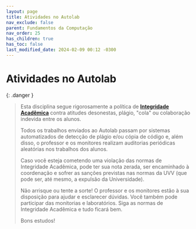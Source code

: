 ```yaml
---
layout: page
title: Atividades no Autolab
nav_exclude: false
parent: Fundamentos da Computação
nav_order: 25
has_children: true
has_toc: false
last_modified_date: 2024-02-09 00:12 -0300
---
```


# Atividades no Autolab

{: .danger }
> Esta disciplina segue rigorosamente a política de **[Integridade
> Acadêmica](/disciplinas/fundamentos_computacao/syllabus/#integridade-acadmica)**
> contra atitudes desonestas, plágio, "cola" ou colaboração indevida entre
> os alunos.
> 
> Todos os trabalhos enviados ao Autolab passam por sistemas automatizados de
> detecção de plágio e/ou cópia de código e, além disso, o professor e os
> monitores realizam auditorias periódicas aleatórias nos trabalhos dos alunos.
>
> Caso você esteja cometendo uma violação das normas de Integridade Acadêmica,
> pode ter sua nota zerada, ser encaminhado à coordenação e sofrer as sanções
> previstas nas normas da UVV (que pode ser, até mesmo, a expulsão da
> Universidade).
>
> Não arrisque ou tente a sorte! O professor e os monitores estão à sua
> disposição para ajudar e esclarecer dúvidas. Você também pode participar
> das monitorias e laboratórios. Siga as normas de Integridade Acadêmica e
> tudo ficará bem.
>
> Bons estudos!

<!--
**Unidade 2: Programação**<a id="autolab2"></a>
{: .label .label-reading }

- Nesta unidade você utilizará o **Scratch** e o __Snap*!*__ para aprender os
  fundamentos da programação.
- Você também fará o **PSET 0: Scratch**, sua primeira grande tarefa de
  programação.
- Acesse a página da [Atividades do Autolab para a Unidade 2](unidade2/) para
  maiores informações.

---

**Unidade 3: C**<a id="autolab3"></a>
{: .label .label-reading }

- Neta unidade você começará sua jornada com uma linguagem de programação
  clássica, a Linguagem C. Você treinará e desenvolverá sua capacidade de
  resolução de problemas e pensamento computacional através de:
  - Exercícios
  - Labs (exercícios mais difíceis de programação)
  - PSET-1: C
- Acesse a página das [Atividades do Autolab para a Unidade 3](unidade3/) para
  maiores informações.

---

**Unidade 4: Arrays**<a id="autolab4"></a>
{: .label .label-reading }

- Nesta unidade você continuará seu aprendizado de ciência da computação
  resolvendo diversos problemas interessantes da área de pedagogia (nível de
  leitura de um texto), segurança (validação de senhas), jogos (palavras
  cruzadas), criptografia (mensagens através de emojis, cifra de César e
  cifra de substituição) e outros!
- O objetivo dessa unidade é que você aprenda a resolver problemas computacionais
  utilizando ferramentas como arrays, strings, manipulação de caracteres,
  bibliotecas específicas em C e muito mais!
- Acesse a página das [Atividades do Autolab para a Unidade 4](unidade4/) para
  maiores informações.

---

**Unidade 5: Algoritmos**<a id="autolab5"></a>
{: .label .label-reading }

- (em breve)

---

**Unidade 6: Memória**<a id="autolab6"></a>
{: .label .label-reading }

- (em breve)

---

**Unidade 7: Estrutura de dados**<a id="autolab7"></a>
{: .label .label-reading }

- (em breve)

-->
